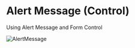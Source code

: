 
# Alert Message (Control)

Using Alert Message and Form Control 





![AlertMessage](https://raw.githubusercontent.com/eyupfidan/swift-projects/AlertMessage/main/assets/alertmessage.gif)
